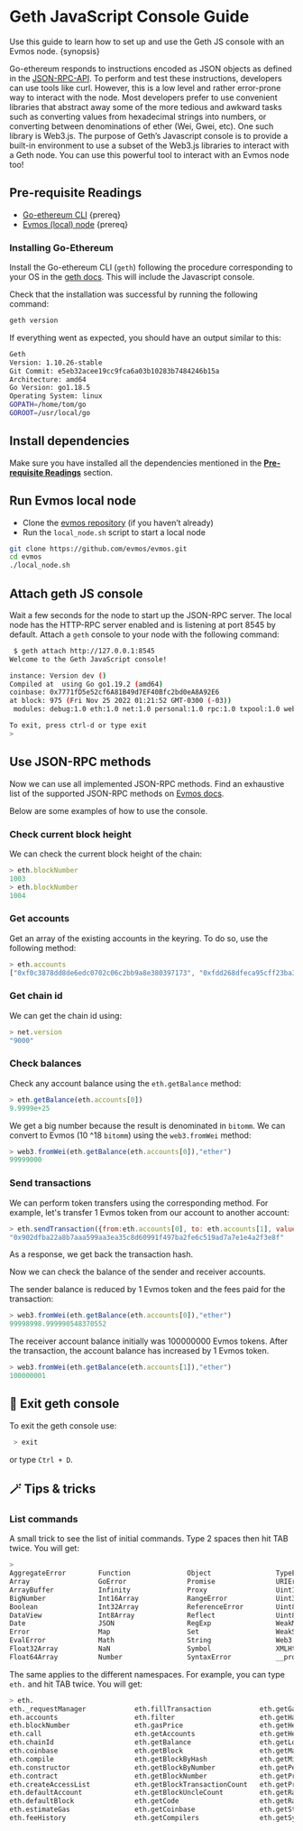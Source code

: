 <!--
order: 6
-->

# Geth JavaScript Console Guide

Use this guide to learn how to set up and use the Geth JS console with an Evmos node. {synopsis}

Go-ethereum responds to instructions encoded as JSON objects as defined in the [JSON-RPC-API](https://geth.ethereum.org/docs/rpc/server). To perform and test these instructions, developers can use tools like curl. However, this is a low level and rather error-prone way to interact with the node. Most developers prefer to use convenient libraries that abstract away some of the more tedious and awkward tasks such as converting values from hexadecimal strings into numbers, or converting between denominations of ether (Wei, Gwei, etc). One such library is Web3.js. The purpose of Geth’s Javascript console is to provide a built-in environment to use a subset of the Web3.js libraries to interact with a Geth node. You can use this powerful tool to interact with an Evmos node too!

## Pre-requisite Readings

- [Go-ethereum CLI](https://geth.ethereum.org/docs/interface/javascript-console) {prereq}
- [Evmos (local) node](https://docs.evmos.org/developers/localnet/single_node.html) {prereq}

### Installing Go-Ethereum

Install the Go-ethereum CLI (`geth`) following the procedure corresponding to your OS in the [geth docs](https://geth.ethereum.org/docs/install-and-build/installing-geth). This will include the Javascript console.

Check that the installation was successful by running the following command:

```bash
geth version
```

If everything went as expected, you should have an output similar to this:

```bash
Geth
Version: 1.10.26-stable
Git Commit: e5eb32acee19cc9fca6a03b10283b7484246b15a
Architecture: amd64
Go Version: go1.18.5
Operating System: linux
GOPATH=/home/tom/go
GOROOT=/usr/local/go
```

## Install dependencies

<!-- markdown-link-check-disable-next-line -->

Make sure you have installed all the dependencies mentioned in the **[Pre-requisite Readings](#pre-requisite-readings)** section.

## Run Evmos local node

- Clone the [evmos repository](https://github.com/evmos/evmos) (if you haven’t already)
- Run the `local_node.sh` script to start a local node

```bash
git clone https://github.com/evmos/evmos.git
cd evmos
./local_node.sh
```

## Attach geth JS console

Wait a few seconds for the node to start up the JSON-RPC server. The local node has the HTTP-RPC server enabled and is listening at port 8545 by default. Attach a `geth` console to your node with the following command:

```bash
 $ geth attach http://127.0.0.1:8545
Welcome to the Geth JavaScript console!

instance: Version dev ()
Compiled at  using Go go1.19.2 (amd64)
coinbase: 0x7771fD5e52cf6A81B49d7EF40Bfc2bd0eA8A92E6
at block: 975 (Fri Nov 25 2022 01:21:52 GMT-0300 (-03))
 modules: debug:1.0 eth:1.0 net:1.0 personal:1.0 rpc:1.0 txpool:1.0 web3:1.0

To exit, press ctrl-d or type exit
> 
```

## Use JSON-RPC methods

Now we can use all implemented JSON-RPC methods. Find an exhaustive list of the supported JSON-RPC methods on [Evmos docs](https://docs.evmos.org/developers/json-rpc/endpoints.html).

Below are some examples of how to use the console.

### Check current block height

We can check the current block height of the chain:

```javascript
> eth.blockNumber
1003
> eth.blockNumber
1004
```

### Get accounts

Get an array of the existing accounts in the keyring. To do so, use the following method:

```javascript
> eth.accounts
["0xf0c3878dd8de6edc0702c06c2bb9a8e380397173", "0xfdd268dfeca95cff23ba385dec161defea031682", "0x35ab07f08f9af9166e9225b3407ad5e63756a084", "0x6a36c1efef7dd58981b3999217cdb3ae720cf330"]
```

### Get chain id

We can get the chain id using:

```javascript
> net.version
"9000"
```

### Check balances

Check any account balance using the `eth.getBalance` method:

```javascript
> eth.getBalance(eth.accounts[0])
9.9999e+25
```

We get a big number because the result is denominated in `bitomm`. We can convert to Evmos (10 ^18 `bitomm`) using the `web3.fromWei` method:

```javascript
> web3.fromWei(eth.getBalance(eth.accounts[0]),"ether")
99999000
```

### Send transactions

We can perform token transfers using the corresponding method. For example, let's transfer 1 Evmos token from our account to another account:

```javascript
> eth.sendTransaction({from:eth.accounts[0], to: eth.accounts[1], value: web3.toWei(1, "ether")})
"0x902dfba22a8b7aaa599aa3ea35c8d60991f497ba2fe6c519ad7a7e1e4a2f3e8f"
```

As a response, we get back the transaction hash.

Now we can check the balance of the sender and receiver accounts.

The sender balance is reduced by 1 Evmos token and the fees paid for the transaction:

```javascript
> web3.fromWei(eth.getBalance(eth.accounts[0]),"ether")
99998998.999990548370552
```

The receiver account balance initially was 100000000 Evmos tokens. After the transaction, the account balance has increased by 1 Evmos token.

```javascript
> web3.fromWei(eth.getBalance(eth.accounts[1]),"ether")
100000001
```

## 🚪 Exit geth console

To exit the geth console use:

```bash
 > exit
```

or type `Ctrl + D`.

## 🪄 Tips & tricks

### List commands

A small trick to see the list of initial commands. Type 2 spaces then hit TAB twice. You will get:

```bash
>
AggregateError        Function              Object                TypeError             _consoleWeb3Transport encodeURIComponent    loadScript            toLocaleString
Array                 GoError               Promise               URIError              _setInterval          escape                message               toString
ArrayBuffer           Infinity              Proxy                 Uint16Array           _setTimeout           eth                   net                   txpool
BigNumber             Int16Array            RangeError            Uint32Array           clearInterval         eval                  parseFloat            undefined
Boolean               Int32Array            ReferenceError        Uint8Array            clearTimeout          globalThis            parseInt              unescape
DataView              Int8Array             Reflect               Uint8ClampedArray     console               hasOwnProperty        personal              valueOf
Date                  JSON                  RegExp                WeakMap               constructor           inspect               propertyIsEnumerable  web3
Error                 Map                   Set                   WeakSet               debug                 isFinite              require
EvalError             Math                  String                Web3                  decodeURI             isNaN                 rpc
Float32Array          NaN                   Symbol                XMLHttpRequest        decodeURIComponent    isPrototypeOf         setInterval
Float64Array          Number                SyntaxError           __proto__             encodeURI             jeth                  setTimeout
```

The same applies to the different namespaces. For example, you can type `eth.` and hit TAB twice. You will get:

```bash
> eth.
eth._requestManager            eth.fillTransaction            eth.getGasPrice                eth.getTransaction             eth.protocolVersion
eth.accounts                   eth.filter                     eth.getHashrate                eth.getTransactionCount        eth.resend
eth.blockNumber                eth.gasPrice                   eth.getHeaderByHash            eth.getTransactionFromBlock    eth.sendIBANTransaction
eth.call                       eth.getAccounts                eth.getHeaderByNumber          eth.getTransactionReceipt      eth.sendRawTransaction
eth.chainId                    eth.getBalance                 eth.getLogs                    eth.getUncle                   eth.sendTransaction
eth.coinbase                   eth.getBlock                   eth.getMaxPriorityFeePerGas    eth.getWork                    eth.sign
eth.compile                    eth.getBlockByHash             eth.getMining                  eth.hashrate                   eth.signTransaction
eth.constructor                eth.getBlockByNumber           eth.getPendingTransactions     eth.iban                       eth.submitTransaction
eth.contract                   eth.getBlockNumber             eth.getProof                   eth.icapNamereg                eth.submitWork
eth.createAccessList           eth.getBlockTransactionCount   eth.getProtocolVersion         eth.isSyncing                  eth.syncing
eth.defaultAccount             eth.getBlockUncleCount         eth.getRawTransaction          eth.maxPriorityFeePerGas
eth.defaultBlock               eth.getCode                    eth.getRawTransactionFromBlock eth.mining
eth.estimateGas                eth.getCoinbase                eth.getStorageAt               eth.namereg
eth.feeHistory                 eth.getCompilers               eth.getSyncing                 eth.pendingTransactions
```
